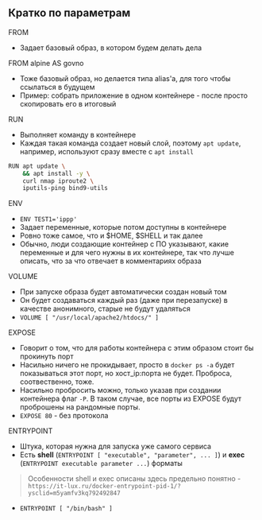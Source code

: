 ## __Кратко по параметрам__

FROM
 - Задает базовый образ, в котором будем делать дела

FROM alpine AS govno
 - Тоже базовый образ, но делается типа alias'а, для того чтобы ссылаться в будущем 
 - Пример: собрать приложение в одном контейнере - после просто скопировать его в итоговый

RUN
 - Выполняет команду в контейнере
 - Каждая такая команда создает новый слой, поэтому `apt update`, например, используют сразу вместе с `apt install`
```bash
RUN apt update \ 
    && apt install -y \ 
    curl nmap iproute2 \
    iputils-ping bind9-utils
```

ENV
 - `ENV TEST1='ippp'`
 - Задает переменные, которые потом доступны в контейнере
 - Ровно тоже самое, что и $HOME, $SHELL и так далее
 - Обычно, люди создающие контейнер с ПО указывают, какие переменные и для чего нужны в их контейнере, так что лучше описать, что за что отвечает в комментариях образа

VOLUME
 - При запуске образа будет автоматически создан новый том
 - Он будет создаваться каждый раз (даже при перезапуске) в качестве анонимного, старые не будут удаляться
 - `VOLUME [ "/usr/local/apache2/htdocs/" ]`
 
EXPOSE
 - Говорит о том, что для работы контейнера с этим образом стоит бы прокинуть порт
 - Насильно ничего не прокидывает, просто в `docker ps -a` будет показываться этот порт, но хост_ip:порта не будет. Проброса, соотвественно, тоже.
 - Насильно пробросить можно, только указав при создании контейнера флаг `-P`. В таком случае, все порты из EXPOSE будут проброшены на рандомные порты.
 - `EXPOSE 80` - без протокола

ENTRYPOINT
 - Штука, которая нужна для запуска уже самого сервиса
 - Есть __shell__ (`ENTRYPOINT [ "executable", "parameter", ... ]`) и __exec__ (`ENTRYPOINT executable parameter ...`) форматы
> Особенности shell и exec описаны здесь предельно понятно - `https://it-lux.ru/docker-entrypoint-pid-1/?ysclid=m5yamfv3kq792492847`
 - `ENTRYPOINT [ "/bin/bash" ]`